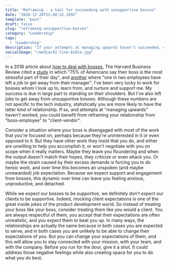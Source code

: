 ```yaml
---
title: "Reframing - a tool for succeeding with unsupportive bosses"
date: "2020-12-20T22:40:32.169Z"
template: "post"
draft: false
slug: "reframing-unsupportive-bosses"
category: "Leadership"
tags:
  - "Leadership"
description: "If your attempts at managing upwards haven't succeeded, consider reframing your relationship from \"boss-employee\" to \"client-vendor.\""
socialImage: "/media/42-line-bible.jpg"
---
```


In a 2018 article about [how to deal with bosses](https://hbr.org/2018/09/what-to-do-when-you-have-a-bad-boss), The Harvard Business Review cited a [study](https://www.hoganassessments.com/wp-content/uploads/2014/08/Stress_Health_eBook_Final.pdf) in which "75% of Americans say their boss is the most stressful part of their day", and [another](https://www.gallup.com/services/182216/state-american-manager-report.aspx) where "one in two employees have left a job to get away from their manager". I've been very lucky to work for bosses whom I look up to, learn from, and nurture and support me. My success is due in large part to standing on their shoulders. But I've also left jobs to get away from unsupportive bosses. Although these numbers are not specific to the tech industry, statistically you are more likely to have the latter kind of relationship. If so, and attempts at "managing upwards" haven't worked, you could benefit from reframing your relationship from "boss-employee" to "client-vendor".

Consider a situation where your boss is disengaged with most of the work that you're focused on, perhaps because they're uninterested in it or even opposed to it. But they have other work they insist that you do, and either are unwilling to help you accomplish it, or won't negotiate with you on scope when it really matters. Maybe they leave you floundering and when the output doesn't match their hopes, they criticize or even attack you. Or maybe the strain caused by their excess demands is forcing you to do heroic work, and over time this becomes an unspoken (and maybe unrewarded) job expectation. Because we expect support and engagement from bosses, this dynamic over time can leave you feeling anxious, unproductive, and detached. 

While we expect our bosses to be supportive, we definitely don't expect our clients to be supportive. Indeed, mocking client expectations is one of the great inside jokes of the product development world. So instead of treating your boss like your boss, consider treating them like you would a client. You are always respectful of them, you accept that their expectations are often unrealistic, and you expect them to beat you up. In many ways, the relationships are actually the same because in both cases you are expected to serve, and in both cases you are unlikely to be able to change their expectations of you. But you can change your expectations of them, and this will allow you to stay connected with your mission, with your team, and with the company. Before you run for the door, give it a shot. It could address those negative feelings while also creating space for you to do what you do best. 